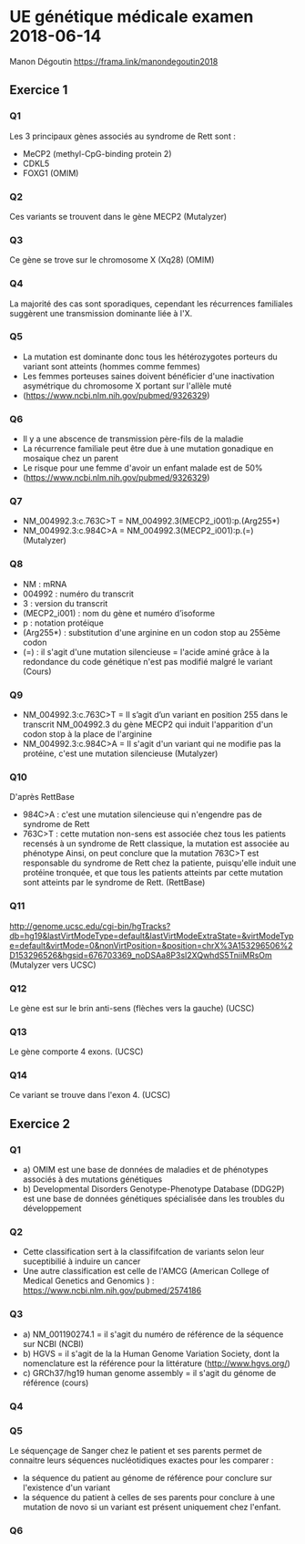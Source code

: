 # UE génétique médicale examen 2018-06-14
Manon Dégoutin
https://frama.link/manondegoutin2018
## Exercice 1
### Q1
Les 3 principaux gènes associés au syndrome de Rett sont : 
- MeCP2 (methyl-CpG-binding protein 2)
- CDKL5
- FOXG1
(OMIM)

### Q2
Ces variants se trouvent dans le gène MECP2 
(Mutalyzer)

### Q3
Ce gène se trove sur le chromosome X (Xq28)
(OMIM)

### Q4
La majorité des cas sont sporadiques, cependant les récurrences familiales suggèrent une transmission dominante liée à l'X.
### Q5
- La mutation est dominante donc tous les hétérozygotes porteurs du variant sont atteints (hommes comme femmes)
- Les femmes porteuses saines doivent bénéficier d'une inactivation asymétrique du chromosome X portant sur l'allèle muté
- (https://www.ncbi.nlm.nih.gov/pubmed/9326329) 

### Q6
- Il y a une abscence de transmission père-fils de la maladie 
- La récurrence familiale peut être due à une mutation gonadique en mosaique chez un parent 
- Le risque pour une femme d'avoir un enfant malade est de 50% 
- (https://www.ncbi.nlm.nih.gov/pubmed/9326329) 

### Q7
- NM_004992.3:c.763C>T = NM_004992.3(MECP2_i001):p.(Arg255*)
- NM_004992.3:c.984C>A = NM_004992.3(MECP2_i001):p.(=)
(Mutalyzer)
### Q8
- NM : mRNA
- 004992 : numéro du transcrit
- 3 : version du transcrit
- (MECP2_i001) : nom du gène et numéro d’isoforme
- p : notation protéique
- (Arg255*) : substitution d'une arginine en un codon stop au 255ème codon
- (=) : il s'agit d'une mutation silencieuse = l'acide aminé grâce à la redondance du code génétique n'est pas modifié malgré le variant
(Cours)
### Q9
- NM_004992.3:c.763C>T = Il s’agit d’un variant en position 255 dans le transcrit NM_004992.3 du gène  MECP2 qui induit l'apparition d'un codon stop à la place de l'arginine 
- NM_004992.3:c.984C>A = Il s'agit d'un variant qui ne modifie pas la protéine, c'est une mutation silencieuse
(Mutalyzer)

### Q10
D'après RettBase
- 984C>A : c'est une mutation silencieuse qui n'engendre pas de syndrome de Rett
- 763C>T : cette mutation non-sens est associée chez tous les patients recensés à un syndrome de Rett classique, la mutation est associée au phénotype 
Ainsi, on peut conclure que la mutation 763C>T est responsable du syndrome de Rett chez la patiente, puisqu'elle induit une protéine tronquée, et que tous les patients atteints par cette mutation sont atteints par le syndrome de Rett.
(RettBase)
### Q11
http://genome.ucsc.edu/cgi-bin/hgTracks?db=hg19&lastVirtModeType=default&lastVirtModeExtraState=&virtModeType=default&virtMode=0&nonVirtPosition=&position=chrX%3A153296506%2D153296526&hgsid=676703369_noDSAa8P3sI2XQwhdS5TniiMRsOm 
(Mutalyzer vers UCSC)

### Q12
Le gène est sur le brin anti-sens (flèches vers la gauche) 
(UCSC)

### Q13
Le gène comporte 4 exons.
(UCSC)

### Q14
Ce variant se trouve dans l'exon 4.
(UCSC)

## Exercice 2
### Q1
- a) OMIM est une base de données de maladies et de phénotypes associés à des mutations génétiques 
- b) Developmental Disorders Genotype-Phenotype Database (DDG2P) est une base de données génétiques spécialisée dans les troubles du développement 
### Q2
- Cette classification sert à la classififcation de variants selon leur suceptibilié à induire un cancer
- Une autre classification est celle de l'AMCG (American College of Medical Genetics and Genomics ) : https://www.ncbi.nlm.nih.gov/pubmed/2574186

### Q3
- a) NM_001190274.1 = il s'agit du numéro de référence de la séquence sur NCBI (NCBI)
- b) HGVS = il s'agit de la la Human Genome Variation Society, dont la nomenclature est la référence pour la littérature (http://www.hgvs.org/) 
- c) GRCh37/hg19 human genome assembly = il s'agit du génome de référence (cours)

### Q4
### Q5
Le séquençage de Sanger chez le patient et ses parents permet de connaitre leurs séquences nucléotidiques exactes pour les comparer :
- la séquence du patient au génome de référence pour conclure sur l'existence d'un variant 
- la séquence du patient à celles de ses parents pour conclure à une mutation de novo si un variant est présent uniquement chez l'enfant. 

### Q6


